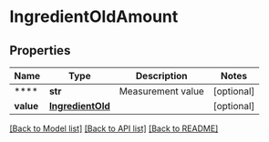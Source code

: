 # IngredientOldAmount

## Properties
Name | Type | Description | Notes
------------ | ------------- | ------------- | -------------
**** | **str** | Measurement value | [optional] 
**value** | [**IngredientOld**](IngredientOld.md) |  | [optional] 

[[Back to Model list]](../README.md#documentation-for-models) [[Back to API list]](../README.md#documentation-for-api-endpoints) [[Back to README]](../README.md)


